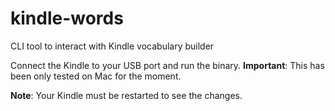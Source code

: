 # kindle-words
CLI tool to interact with Kindle vocabulary builder

Connect the Kindle to your USB port and run the binary.
**Important**: This has been only tested on Mac for the moment.

**Note**: Your Kindle must be restarted to see the changes.
